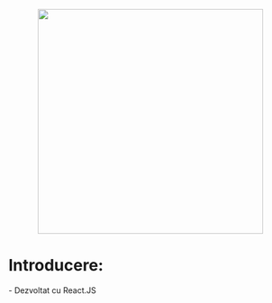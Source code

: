 <p align="center">
  <img src="https://iili.io/Kq9xx9I.png" width="400"/>
</p>

<h1>Introducere:</h1>
- Dezvoltat cu React.JS
